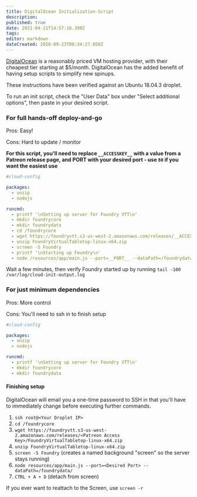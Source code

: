 ```yaml
---
title: DigitalOcean Initialization-Script
description: 
published: true
date: 2021-04-21T14:57:16.390Z
tags: 
editor: markdown
dateCreated: 2020-09-23T00:34:27.050Z
---
```


[DigitalOcean](https://digitalocean.com) is a reasonably priced VM hosting provider, with their cheapest tier starting at $5/month. DigitalOcean has the added benefit of having setup scripts to simplify new spinups.

These instructions have been verified against an Ubuntu 18.04.3 droplet.

To run an init script, check the "User Data" box under "Select additional options", then paste in your desired script.

### For full hands-off deploy-and-go
Pros: Easy!

Cons: Hard to update / monitor

**For this script, you'll need to replace `__ACCESSKEY__` with a value from a Patreon release page, and __PORT__ with your desired port - use `80` if you want the easiest use**

```yaml
#cloud-config

packages:
  - unzip
  - nodejs

runcmd:
  - printf '\nSetting up server for Foundry VTT\n'
  - mkdir foundrycore
  - mkdir foundrydata
  - cd /foundrycore
  - wget https://foundryvtt.s3-us-west-2.amazonaws.com/releases/__ACCESSKEY__/FoundryVirtualTabletop-linux-x64.zip
  - unzip FoundryVirtualTabletop-linux-x64.zip
  - screen -S Foundry
  - printf '\nStarting up Foundry\n'
  - node /resources/app/main.js --port=__PORT__ --dataPath=/foundrydata/
```

Wait a few minutes, then verify Foundry started up by running `tail -100 /var/log/cloud-init-output.log`

### For just minimum dependencies
Pros: More control

Cons: You'll need to ssh in to finish setup
```yaml
#cloud-config

packages:
  - unzip
  - nodejs

runcmd:
  - printf '\nSetting up server for Foundry VTT\n'
  - mkdir foundrycore
  - mkdir foundrydata
```

#### Finishing setup

DigitalOcean will email you a one-time password to SSH in that you'll have to immediately change before executing further commands.

1. `ssh root@<Your Droplet IP>`
2. `cd /foundrycore`
3. `wget https://foundryvtt.s3-us-west-2.amazonaws.com/releases/<Patreon Access Key>/FoundryVirtualTabletop-linux-x64.zip`
4. `unzip FoundryVirtualTabletop-linux-x64.zip`
5. `screen -S Foundry` (creates a named background "screen" so the server stays running)
6. `node resources/app/main.js --port=<Desired Port> --dataPath=/foundrydata/`
7. `CTRL + A + D` (detach from screen)

If you ever want to reattach to the Screen, use `screen -r`
